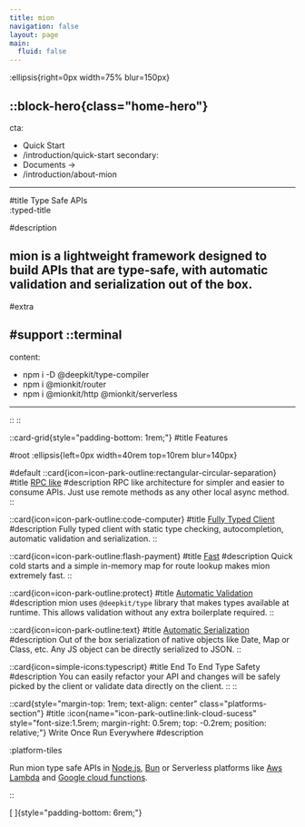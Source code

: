 ```yaml
---
title: mion
navigation: false
layout: page
main:
  fluid: false
---
```


:ellipsis{right=0px width=75% blur=150px}

::block-hero{class="home-hero"}
---
cta:
  - Quick Start
  - /introduction/quick-start 
secondary:
  - Documents →
  - /introduction/about-mion
---

#title
Type Safe APIs<br/> :typed-title 

<!-- :icon{name="icon-park-outline:flash-payment"} -->

#description
## mion is a lightweight framework designed to build APIs that are type-safe, with automatic validation and serialization out of the box.

#extra
&nbsp;

#support
  ::terminal
  ---
  content:
  - npm i -D @deepkit/type-compiler
  - npm i @mionkit/router 
  - npm i  @mionkit/http @mionkit/serverless
  ---
  ::
::

::card-grid{style="padding-bottom: 1rem;"}
#title
Features

#root
:ellipsis{left=0px width=40rem top=10rem blur=140px}

#default
  ::card{icon=icon-park-outline:rectangular-circular-separation}
  #title
  [RPC like](./1.introduction/1.about-mion.md#rpc-like)
  #description
  RPC like architecture for simpler and easier to consume APIs.
  Just use remote methods as any other local async method.
  ::

  ::card{icon=icon-park-outline:code-computer}
  #title
  [Fully Typed Client](./2.docs/4.client.md)
  #description
  Fully typed client with static type checking, autocompletion, automatic validation and serialization.
  ::

  ::card{icon=icon-park-outline:flash-payment}
  #title
  [Fast](./4.benchmarks/1.hello-world.md)
  #description
  Quick cold starts and a simple in-memory map for route lookup makes mion extremely fast.
  ::

  ::card{icon=icon-park-outline:protect}
  #title
  [Automatic Validation](./2.docs/1.router/7.validation-and-serialization.md)
  #description
  mion uses `@deepkit/type` library that makes types available at runtime.
  This allows validation without any extra boilerplate required.
  ::

  ::card{icon=icon-park-outline:text}
  #title
  [Automatic Serialization](./2.docs/1.router/7.validation-and-serialization.md)
  #description
  Out of the box serialization of native objects like Date, Map or Class, etc. Any JS object can be directly serialized to JSON.
  ::

  ::card{icon=simple-icons:typescript}
  #title
  End To End Type Safety
  #description
  You can easily refactor your API and changes will be safely picked by the client or 
  validate data directly on the client.
  ::
::


::card{style="margin-top: 1rem; text-align: center" class="platforms-section"}
#title
:icon{name="icon-park-outline:link-cloud-sucess" style="font-size:1.5rem; margin-right: 0.5rem; top: -0.2rem; position: relative;"} Write Once Run Everywhere
#description

:platform-tiles 

Run mion type safe APIs in [Node.js](./2.docs/2.http-servers/1.node-js.md), [Bun](./2.docs/2.http-servers/2.bun.md) or Serverless platforms like [Aws Lambda](./2.docs/3.serverless/1.aws-lambda.md) and [Google cloud functions](./2.docs/3.serverless/1.google-cloud-functions.md).

::




[&nbsp;]{style="padding-bottom: 6rem;"}
